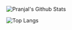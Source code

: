 

<!--
**praanjalmishra/praanjalmishra** is a ✨ _special_ ✨ repository because its `README.md` (this file) appears on your GitHub profile.

Here are some ideas to get you started:

- 🔭 I’m currently working on ...
- 🌱 I’m currently learning ...
- 👯 I’m looking to collaborate on ...
- 🤔 I’m looking for help with ...
- 💬 Ask me about ...
- 📫 How to reach me: ...
- 😄 Pronouns: ...
- ⚡ Fun fact: ...
-->
![Pranjal's Github Stats](https://github-readme-stats.vercel.app/api?username=praanjalmishra&count_private=true&show_icons=true&include_all_commits=true)

![Top Langs](https://github-readme-stats.vercel.app/api/top-langs/?username=praanjalmishra&hide=TeX&layout=compact)
